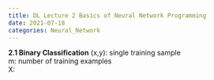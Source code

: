 ```yaml
---
title: DL Lecture 2 Basics of Neural Network Programming
date: 2021-07-18
categories: Neural_Network
---
```

**2.1 Binary Classification**
(x,y): single training sample\
m: number of training examples\
X: 

